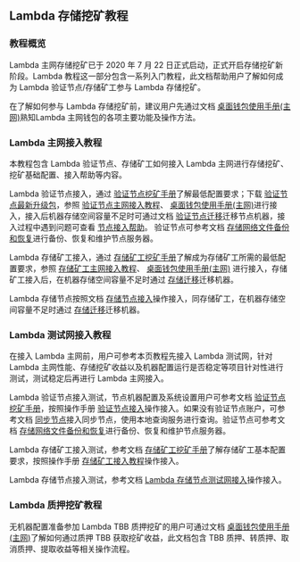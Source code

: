 ## Lambda 存储挖矿教程 

### 教程概览 

Lambda 主网存储挖矿已于 2020 年 7 月 22 日正式启动，正式开启存储挖矿新阶段。Lambda 教程这一部分包含一系列入门教程，此文档帮助用户了解如何成为 Lambda 验证节点/存储矿工参与 Lambda 存储挖矿。 

在了解如何参与 Lambda 存储挖矿前，建议用户先通过文档 [桌面钱包使用手册(主网)](Lambda-Wallet-Guide.md)熟知Lambda 主网钱包的各项主要功能及操作方法。 

### Lambda 主网接入教程 

本教程包含 Lambda 验证节点、存储矿工如何接入 Lambda 主网进行存储挖矿、挖矿基础配置、接入帮助等内容。 

Lambda 验证节点接入，通过 [验证节点挖矿手册](Lambda-Validator-Mining.md)了解最低配置要求；下载 [验证节点最新升级包](MainnetLatest.md)，参照 [验证节点主网接入教程](Mainnet-Validator-Guide.md)、 [桌面钱包使用手册(主网)](Lambda-Wallet-Guide.md)进行接入，接入后机器存储空间容量不足时可通过文档 [验证节点迁移](Lambda-Validator-Migration.md)迁移节点机器，接入过程中遇到问题可查看 [节点接入帮助](FAQ.md)。 验证节点可参考文档 [存储网络文件备份和恢复](StorageFile-Backup.md)进行备份、恢复和维护节点服务器。

Lambda 存储矿工接入，通过 [存储矿工挖矿手册](Lambda-Store-and-Mining.md)了解成为存储矿工所需的最低配置要求，参照 [存储矿工主网接入教程](Mainnet-Miner-Guide.md)、 [桌面钱包使用手册(主网)](Lambda-Wallet-Guide.md) 进行接入，存储矿工接入后，在机器存储空间容量不足时通过 [存储迁移](Lambda-Store-Migration.md)迁移机器。 

Lambda 存储节点按照文档 [存储节点接入](Mainnet-Storagenode-Configure.md)操作接入，同存储矿工，在机器存储空间容量不足时通过 [存储迁移](Lambda-Store-Migration.md)迁移机器。 

### Lambda 测试网接入教程 

在接入 Lambda 主网前，用户可参考本页教程先接入 Lambda 测试网，针对 Lambda 主网性能、存储挖矿收益以及机器配置运行是否稳定等项目针对性进行测试，测试稳定后再进行 Lambda 主网接入。 

Lambda 验证节点接入测试，节点机器配置及系统设置用户可参考文档 [验证节点挖矿手册](Lambda-Validator-Mining.md)，按照操作手册 [验证节点接入](Testnet-Validator-Guide.md)操作接入。如果没有验证节点账户，可参考文档 [同步节点](Testnet-Sync-Node.md)接入同步节点，使用本地查询服务进行查询。验证节点可参考文档 [存储网络文件备份和恢复](StorageFile-Backup.md)进行备份、恢复和维护节点服务器。 

Lambda 存储矿工接入测试，参考文档 [存储矿工挖矿手册](Lambda-Store-and-Mining-Testnet.md)了解存储矿工基本配置要求，按照操作手册 [存储矿工接入教程](Testnet-Miner-Guide.md)操作接入。 

Lambda 存储节点接入测试，参考文档 [Lambda 存储节点测试网接入](Testnet-Storagenode-Configure.md)操作接入。 

### Lambda 质押挖矿教程 

无机器配置准备参加 Lambda TBB 质押挖矿的用户可通过文档 [桌面钱包使用手册(主网)](Lambda-Wallet-Guide.md)了解如何通过质押 TBB 获取挖矿收益，此文档包含 TBB 质押、转质押、取消质押、提取收益等相关操作流程。 